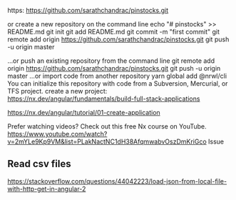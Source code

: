 https: https://github.com/sarathchandrac/pinstocks.git

or create a new repository on the command line
echo "# pinstocks" >> README.md
git init
git add README.md
git commit -m "first commit"
git remote add origin https://github.com/sarathchandrac/pinstocks.git
git push -u origin master

…or push an existing repository from the command line
git remote add origin https://github.com/sarathchandrac/pinstocks.git
git push -u origin master
…or import code from another repository
yarn global add @nrwl/cli
You can initialize this repository with code from a Subversion, Mercurial, or TFS project.
create a new project: https://nx.dev/angular/fundamentals/build-full-stack-applications

https://nx.dev/angular/tutorial/01-create-application

Prefer watching videos? Check out this free Nx course on YouTube.
https://www.youtube.com/watch?v=2mYLe9Kp9VM&list=PLakNactNC1dH38AfqmwabvOszDmKriGco
Issue

## Read csv files

https://stackoverflow.com/questions/44042223/load-json-from-local-file-with-http-get-in-angular-2

